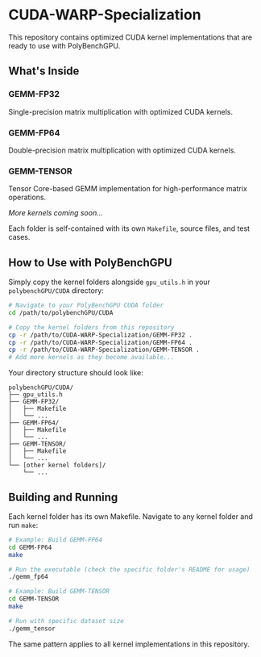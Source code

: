 # CUDA-WARP-Specialization

This repository contains optimized CUDA kernel implementations that are ready to use with PolyBenchGPU.

## What's Inside

### GEMM-FP32

Single-precision matrix multiplication with optimized CUDA kernels.

### GEMM-FP64

Double-precision matrix multiplication with optimized CUDA kernels.

### GEMM-TENSOR

Tensor Core-based GEMM implementation for high-performance matrix operations.

_More kernels coming soon..._

Each folder is self-contained with its own `Makefile`, source files, and test cases.

## How to Use with PolyBenchGPU

Simply copy the kernel folders alongside `gpu_utils.h` in your `polybenchGPU/CUDA` directory:

```bash
# Navigate to your PolyBenchGPU CUDA folder
cd /path/to/polybenchGPU/CUDA

# Copy the kernel folders from this repository
cp -r /path/to/CUDA-WARP-Specialization/GEMM-FP32 .
cp -r /path/to/CUDA-WARP-Specialization/GEMM-FP64 .
cp -r /path/to/CUDA-WARP-Specialization/GEMM-TENSOR .
# Add more kernels as they become available...
```

Your directory structure should look like:

```text
polybenchGPU/CUDA/
├── gpu_utils.h
├── GEMM-FP32/
│   ├── Makefile
│   └── ...
├── GEMM-FP64/
│   ├── Makefile
│   └── ...
├── GEMM-TENSOR/
│   ├── Makefile
│   └── ...
└── [other kernel folders]/
    └── ...
```

## Building and Running

Each kernel folder has its own Makefile. Navigate to any kernel folder and run `make`:

```bash
# Example: Build GEMM-FP64
cd GEMM-FP64
make

# Run the executable (check the specific folder's README for usage)
./gemm_fp64

# Example: Build GEMM-TENSOR
cd GEMM-TENSOR
make

# Run with specific dataset size
./gemm_tensor
```

The same pattern applies to all kernel implementations in this repository.
